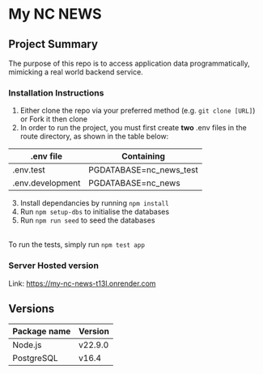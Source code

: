 # My NC NEWS

## Project Summary

The purpose of this repo is to access application data programmatically, mimicking a real world backend service.

### Installation Instructions

1. Either clone the repo via your preferred method (e.g. `git clone [URL]`) or Fork it then clone
2. In order to run the project, you must first create **two** .env files in the route directory, as shown in the table below:

<center>

| .env file        | Containing              |
| ---------------- | ----------------------- |
| .env.test        | PGDATABASE=nc_news_test |
| .env.development | PGDATABASE=nc_news      |

</center>

3. Install dependancies by running `npm install`
4. Run `npm setup-dbs` to initialise the databases
5. Run `npm run seed` to seed the databases

\
To run the tests, simply run `npm test app`

### Server Hosted version

Link: https://my-nc-news-t13l.onrender.com

## Versions

| Package name | Version |
| ------------ | ------- |
| Node.js      | v22.9.0 |
| PostgreSQL   | v16.4   |
